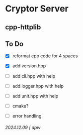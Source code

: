 # Cryptor Server

## cpp-httplib

## To Do

* [x] reformat cpp code for 4 spaces
* [x] add version.hpp
* [ ] add cli.hpp with help
* [ ] add logger.hpp with help
* [ ] add unit.hpp with help
* [ ] cmake?
* [ ] error handling


###### 2024.12.09 | dpw

